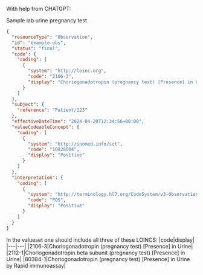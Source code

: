 With help from  CHATGPT:

Sample lab urine pregnancy test.
```json
{
  "resourceType": "Observation",
  "id": "example-obs",
  "status": "final",
  "code": {
    "coding": [
      {
        "system": "http://loinc.org",
        "code": "2106-3",
        "display": "Choriogonadotropin (pregnancy test) [Presence] in Urine"
      }
    ]
  },
  "subject": {
    "reference": "Patient/123"
  },
  "effectiveDateTime": "2024-04-20T12:34:56+00:00",
  "valueCodeableConcept": {
    "coding": [
      {
        "system": "http://snomed.info/sct",
        "code": "10828004",
        "display": "Positive"
      }
    ]
  },
  "interpretation": {
    "coding": [
      {
        "system": "http://terminology.hl7.org/CodeSystem/v3-ObservationInterpretation",
        "code": "POS",
        "display": "Positive"
      }
    ]
  }
}
```
In the valueset one should include all three of these LOINCS:
|code|display|
|---|---|
|2106-3|Choriogonadotropin (pregnancy test) [Presence] in Urine|
|2112-1|Choriogonadotropin.beta subunit (pregnancy test) [Presence] in Urine|
|80384-1|Choriogonadotropin (pregnancy test) [Presence] in Urine by Rapid immunoassay|